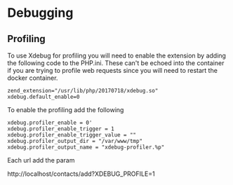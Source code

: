 # Debugging 

## Profiling

To use Xdebug for profiling you will need to enable the extension by adding the following code
to the PHP.ini.   These can't be echoed into the container if you are trying to profile web requests since you will need to restart the docker container.

````
zend_extension="/usr/lib/php/20170718/xdebug.so"
xdebug.default_enable=0
````

To enable the profiling add the following

````
xdebug.profiler_enable = 0'
xdebug.profiler_enable_trigger = 1
xdebug.profiler_enable_trigger_value = ""
xdebug.profiler_output_dir = "/var/www/tmp"
xdebug.profiler_output_name = "xdebug-profiler.%p"
````

Each url add the param

http://localhost/contacts/add?XDEBUG_PROFILE=1